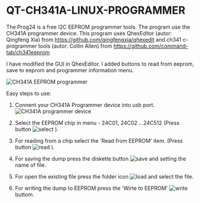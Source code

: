 # QT-CH341A-LINUX-PROGRAMMER
The Prog24 is a free I2C EEPROM programmer tools. The program use the CH341A programmer device.
This program uses QhexEditor (autor: Qingfeng Xia) from https://github.com/qingfengxia/qhexedit
and ch341 c-programmer tools  (autor: Collin Allen) from https://github.com/command-tab/ch341eeprom

I have modified the GUI in QhexEditor. I added buttons to read from eeprom, save to eeprom and programmer information menu.

![CH341A EEPROM programmer](https://github.com/bigbigmdm/QT-CH341A-LINUX-PROGRAMMER/raw/main/screenshot/prog24.gif)
 
 Easy steps to use:
 1. Connent your CH341A Programmer device into usb port.
 ![CH341A programmer device](https://github.com/bigbigmdm/QT-CH341A-LINUX-PROGRAMMER/raw/main/screenshot/ch341_to_form_150_150.png)

2. Select the EEPROM chip in menu - 24C01, 24C02 ...24C512 (Press button ![select](https://github.com/bigbigmdm/QT-CH341A-LINUX-PROGRAMMER/raw/main/screenshot/chip_type.png)  ).
3. For reading from a chip select the 'Read from EEPROM' item. (Press button ![read](https://github.com/bigbigmdm/QT-CH341A-LINUX-PROGRAMMER/raw/main/screenshot/read.png)  ).
4. For saving the dump press the diskette button  ![save](https://github.com/bigbigmdm/QT-CH341A-LINUX-PROGRAMMER/raw/main/screenshot/save.png)  and setting the name of file.
5. For open the existing file press the folder icon  ![load](https://github.com/bigbigmdm/QT-CH341A-LINUX-PROGRAMMER/raw/main/screenshot/open.png)   and select the file.
6. For writing the dump to EEPROM press the 'Wirte to EEPROM'   ![write](https://github.com/bigbigmdm/QT-CH341A-LINUX-PROGRAMMER/raw/main/screenshot/write.png)   buttom.
